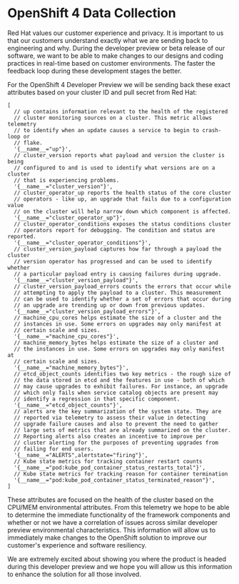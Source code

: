 # OpenShift 4 Data Collection

Red Hat values our customer experience and privacy. It is important to us that our customers understand exactly what we are sending back to engineering and why. During the developer preview or beta release of our software, we want to be able to make changes to our designs and coding practices in real-time based on customer environments. The faster the feedback loop during these development stages the better. 

For the OpenShift 4 Developer Preview we will be sending back these exact attributes based on your cluster ID and pull secret from Red Hat:

[embedmd]:# (../metrics.json jsonnet)
```jsonnet
[
  // up contains information relevant to the health of the registered
  // cluster monitoring sources on a cluster. This metric allows telemetry
  // to identify when an update causes a service to begin to crash-loop or
  // flake.
  '{__name__="up"}',
  // cluster_version reports what payload and version the cluster is being
  // configured to and is used to identify what versions are on a cluster
  // that is experiencing problems.
  '{__name__="cluster_version"}',
  // cluster_operator_up reports the health status of the core cluster
  // operators - like up, an upgrade that fails due to a configuration value
  // on the cluster will help narrow down which component is affected.
  '{__name__="cluster_operator_up"}',
  // cluster_operator_conditions exposes the status conditions cluster
  // operators report for debugging. The condition and status are reported.
  '{__name__="cluster_operator_conditions"}',
  // cluster_version_payload captures how far through a payload the cluster
  // version operator has progressed and can be used to identify whether
  // a particular payload entry is causing failures during upgrade.
  '{__name__="cluster_version_payload"}',
  // cluster_version_payload_errors counts the errors that occur while
  // attempting to apply the payload to a cluster. This measurement
  // can be used to identify whether a set of errors that occur during
  // an upgrade are trending up or down from previous updates.
  '{__name__="cluster_version_payload_errors"}',
  // machine_cpu_cores helps estimate the size of a cluster and the
  // instances in use. Some errors on upgrades may only manifest at
  // certain scale and sizes.
  '{__name__="machine_cpu_cores"}',
  // machine_memory_bytes helps estimate the size of a cluster and
  // the instances in use. Some errors on upgrades may only manifest at
  // certain scale and sizes.
  '{__name__="machine_memory_bytes"}',
  // etcd_object_counts identifies two key metrics - the rough size of
  // the data stored in etcd and the features in use - both of which
  // may cause upgrades to exhibit failures. For instance, an upgrade
  // which only fails when service catalog objects are present may
  // identify a regression in that specific component.
  '{__name__="etcd_object_counts"}',
  // alerts are the key summarization of the system state. They are
  // reported via telemetry to assess their value in detecting
  // upgrade failure causes and also to prevent the need to gather
  // large sets of metrics that are already summarized on the cluster.
  // Reporting alerts also creates an incentive to improve per
  // cluster alerting for the purposes of preventing upgrades from
  // failing for end users.
  '{__name__="ALERTS",alertstate="firing"}',
  // Kube state metrics for tracking container restart counts
  '{__name__="pod:kube_pod_container_status_restarts_total"}',
  // Kube state metrics for tracking reason for container termination
  '{__name__="pod:kube_pod_container_status_terminated_reason"}',
]
```

These attributes are focused on the health of the cluster based on the CPU/MEM environmental attributes. From this telemetry we hope to be able to determine the immediate functionality of the framework components and whether or not we have a correlation of issues across similar developer preview environmental characteristics. This information will allow us to immediately make changes to the OpenShift solution to improve our customer's experience and software resiliency.

We are extremely excited about showing you where the product is headed during this developer preview and we hope you will allow us this information to enhance the solution for all those involved.
